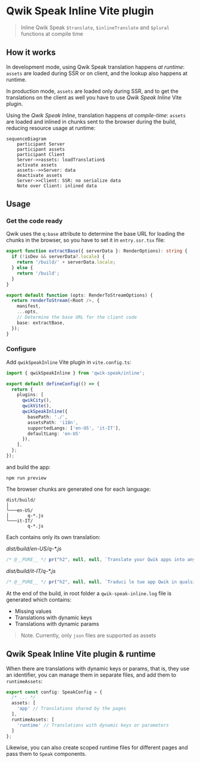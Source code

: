 # Qwik Speak Inline Vite plugin

> Inline Qwik Speak `$translate`, `$inlineTranslate` and `$plural` functions at compile time

## How it works
In development mode, using Qwik Speak translation happens _at runtime_: `assets` are loaded during SSR or on client, and the lookup also happens at runtime.

In production mode, `assets` are loaded only during SSR, and to get the translations on the client as well you have to use _Qwik Speak Inline_ Vite plugin.

Using the _Qwik Speak Inline_, translation happens _at compile-time_: `assets` are loaded and inlined in chunks sent to the browser during the build, reducing resource usage at runtime:

```mermaid
sequenceDiagram
    participant Server
    participant assets
    participant Client
    Server->>assets: loadTranslation$
    activate assets
    assets-->>Server: data
    deactivate assets
    Server->>Client: SSR: no serialize data
    Note over Client: inlined data
```

## Usage
### Get the code ready
Qwik uses the `q:base` attribute to determine the base URL for loading the chunks in the browser, so you have to set it in `entry.ssr.tsx` file:
```typescript
export function extractBase({ serverData }: RenderOptions): string {
  if (!isDev && serverData?.locale) {
    return '/build/' + serverData.locale;
  } else {
    return '/build';
  }
}

export default function (opts: RenderToStreamOptions) {
  return renderToStream(<Root />, {
    manifest,
    ...opts,
    // Determine the base URL for the client code
    base: extractBase,
  });
}
```
### Configure
Add `qwikSpeakInline` Vite plugin in `vite.config.ts`:
```typescript
import { qwikSpeakInline } from 'qwik-speak/inline';

export default defineConfig(() => {
  return {
    plugins: [
      qwikCity(),
      qwikVite(),
      qwikSpeakInline({
        basePath: './',
        assetsPath: 'i18n',
        supportedLangs: ['en-US', 'it-IT'],
        defaultLang: 'en-US'
      }),
    ],
  };
});
```
and build the app:
```shell
npm run preview
```
The browser chunks are generated one for each language:
```
dist/build/
│   
└───en-US/
│       q-*.js
└───it-IT/
        q-*.js
```
Each contains only its own translation:

_dist/build/en-US/q-*.js_
```javascript
/* @__PURE__ */ pr("h2", null, null, `Translate your Qwik apps into any language`, 1, null)
```
_dist/build/it-IT/q-*.js_
```javascript
/* @__PURE__ */ pr("h2", null, null, `Traduci le tue app Qwik in qualsiasi lingua`, 1, null)
```

At the end of the build, in root folder a `qwik-speak-inline.log` file is generated which contains:
- Missing values
- Translations with dynamic keys
- Translations with dynamic params

> Note. Currently, only `json` files are supported as assets

## Qwik Speak Inline Vite plugin & runtime
When there are translations with dynamic keys or params, that is, they use an identifier, you can manage them in separate files, and add them to `runtimeAssets`:
  
```typescript
export const config: SpeakConfig = {
  /* ... */
  assets: [
    'app' // Translations shared by the pages
  ],
  runtimeAssets: [
    'runtime' // Translations with dynamic keys or parameters
  ]
};
```
Likewise, you can also create scoped runtime files for different pages and pass them to `Speak` components.

